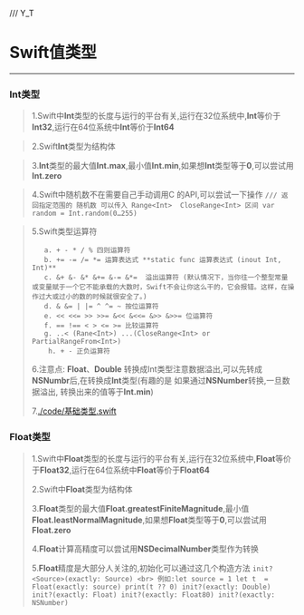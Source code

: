 /// Y_T
# Swift值类型
-------

### Int类型

> 1.Swift中**Int**类型的长度与运行的平台有关,运行在32位系统中,**Int**等价于**Int32**,运行在64位系统中**Int**等价于**Int64**
 
> 2.Swift**Int**类型为结构体

> 3.**Int**类型的最大值**Int.max**,最小值**Int.min**,如果想**Int**类型等于**0**,可以尝试用**Int.zero**

> 4.Swift中随机数不在需要自己手动调用C 的API,可以尝试一下操作
> `
> /// 返回指定范围的 随机数 可以传入 Range<Int>  CloseRange<Int> 区间
    var random = Int.random(0…255)
  `

>  5.Swift类型运算符
> 
>        a. + - * / % 四则运算符
>        b. += -= /= *= 运算表达式 **static func 运算表达式 (inout Int, Int)**
>        c. &+ &- &* &+= &-= &*=  溢出运算符 (默认情况下，当你往一个整型常量或变量赋于一个它不能承载的大数时，Swift不会让你这么干的，它会报错。这样，在操作过大或过小的数的时候就很安全了。)
>        d. & &= | |= ^ ^= ~ 按位运算符
>        e. << <<= >> >>= &<< &<<= &>> &>>= 位运算符
>        f. == !== < > <= >= 比较运算符
>        g. ..< (Rane<Int>) ...(CloseRange<Int> or PartialRangeFrom<Int>)
> 		  h. + - 正负运算符
> 6.注意点: **Float**、**Double** 转换成Int类型注意数据溢出,可以先转成**NSNumbr**后,在转换成**Int**类型(有趣的是 如果通过**NSNumber**转换,一旦数据溢出, 转换出来的值等于**Int.min**)
> 
> 7.[./code/基础类型.swift](#MarkDown锚点)
         
    
### Float类型
> 1.Swift中**Float**类型的长度与运行的平台有关,运行在32位系统中,**Float**等价于**Float32**,运行在64位系统中**Float**等价于**Float64**
> 
> 2.Swift中**Float**类型为结构体
> 
> 3.**Float**类型的最大值**Float.greatestFiniteMagnitude**,最小值**Float.leastNormalMagnitude**,如果想**Float**类型等于**0**,可以尝试用**Float.zero**
> 
> 4.**Float**计算高精度可以尝试用**NSDecimalNumber**类型作为转换
> 
> 5.**Float**精度是大部分人关注的,初始化可以通过这几个构造方法
> `
> 	 init?<Source>(exactly: Source) <br>
> 	 例如:let source = 1
		  let t  = Float(exactly: source)
		  print(t ?? 0)
	init?(exactly: Double)
	init?(exactly: Float)
	init?(exactly: Float80)
	init?(exactly: NSNumber)
> `
